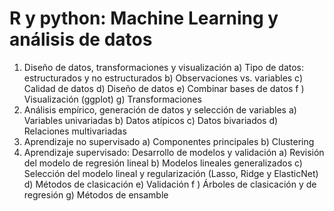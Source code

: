 # R y python: Machine Learning y análisis de datos 
1. Diseño de datos, transformaciones y visualización
a) Tipo de datos: estructurados y no estructurados
b) Observaciones vs. variables
c) Calidad de datos
d) Diseño de datos
e) Combinar bases de datos
f ) Visualización (ggplot)
g) Transformaciones
2. Análisis empírico, generación de datos y selección de variables
a) Variables univariadas
b) Datos atípicos
c) Datos bivariados
d) Relaciones multivariadas
3. Aprendizaje no supervisado
a) Componentes principales
b) Clustering
4. Aprendizaje supervisado: Desarrollo de modelos y validación
a) Revisión del modelo de regresión lineal
b) Modelos lineales generalizados
c) Selección del modelo lineal y regularización (Lasso, Ridge y ElasticNet)
d) Métodos de clasicación
e) Validación
f ) Árboles de clasicación y de regresión
g) Métodos de ensamble
